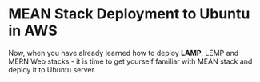# MEAN Stack Deployment to Ubuntu in AWS
Now, when you have already learned how to deploy **LAMP**, LEMP and MERN Web stacks - it is time to get yourself familiar with MEAN stack and deploy it to Ubuntu server.